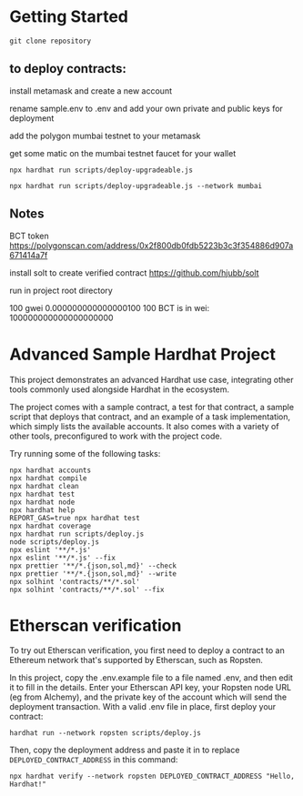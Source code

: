 # Getting Started
```
git clone repository
```


## to deploy contracts:

install metamask and create a new account

rename sample.env to .env and add your own private and public keys for deployment

add the polygon mumbai testnet to your metamask

get some matic on the mumbai testnet faucet for your wallet


```
npx hardhat run scripts/deploy-upgradeable.js
```


```
npx hardhat run scripts/deploy-upgradeable.js --network mumbai
```



## Notes

BCT token
https://polygonscan.com/address/0x2f800db0fdb5223b3c3f354886d907a671414a7f

install solt to create verified contract 
https://github.com/hjubb/solt

run in project root directory 



100 gwei
0.000000000000000100
100 BCT is in wei:
100000000000000000000

# Advanced Sample Hardhat Project

This project demonstrates an advanced Hardhat use case, integrating other tools commonly used alongside Hardhat in the ecosystem.

The project comes with a sample contract, a test for that contract, a sample script that deploys that contract, and an example of a task implementation, which simply lists the available accounts. It also comes with a variety of other tools, preconfigured to work with the project code.

Try running some of the following tasks:

```shell
npx hardhat accounts
npx hardhat compile
npx hardhat clean
npx hardhat test
npx hardhat node
npx hardhat help
REPORT_GAS=true npx hardhat test
npx hardhat coverage
npx hardhat run scripts/deploy.js
node scripts/deploy.js
npx eslint '**/*.js'
npx eslint '**/*.js' --fix
npx prettier '**/*.{json,sol,md}' --check
npx prettier '**/*.{json,sol,md}' --write
npx solhint 'contracts/**/*.sol'
npx solhint 'contracts/**/*.sol' --fix
```

# Etherscan verification

To try out Etherscan verification, you first need to deploy a contract to an Ethereum network that's supported by Etherscan, such as Ropsten.

In this project, copy the .env.example file to a file named .env, and then edit it to fill in the details. Enter your Etherscan API key, your Ropsten node URL (eg from Alchemy), and the private key of the account which will send the deployment transaction. With a valid .env file in place, first deploy your contract:

```shell
hardhat run --network ropsten scripts/deploy.js
```

Then, copy the deployment address and paste it in to replace `DEPLOYED_CONTRACT_ADDRESS` in this command:

```shell
npx hardhat verify --network ropsten DEPLOYED_CONTRACT_ADDRESS "Hello, Hardhat!"
```
